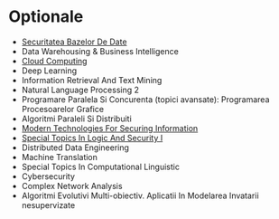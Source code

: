 # Optionale

- [Securitatea Bazelor De Date](https://github.com/FMI-Materials/FMI-Master-BDTS-Materials/tree/main/Year%20II/Semester%20I/Securitatea%20Bazelor%20De%20Date)
- Data Warehousing & Business Intelligence
- [Cloud Computing](https://github.com/FMI-Materials/FMI-Master-BDTS-Materials/tree/main/Year%20II/Semester%20I/Cloud%20Computing)
- Deep Learning
- Information Retrieval And Text Mining
- Natural Language Processing 2
- Programare Paralela Si Concurenta (topici avansate): Programarea Procesoarelor Grafice
- Algoritmi Paraleli Si Distribuiti
- [Modern Technologies For Securing Information](https://github.com/FMI-Materials/FMI-Master-SAL-Materials/tree/main/Year%20II/Semester%20I/Modern%20Technologies%20For%20Information%20Security)
- [Special Topics In Logic And Security I](https://github.com/FMI-Materials/FMI-Master-SAL-Materials/tree/main/Year%20II/Semester%20I/Special%20Topics%20in%20Security%20%26%20Applied%20Logic)
- Distributed Data Engineering
- Machine Translation
- Special Topics In Computational Linguistic
- Cybersecurity
- Complex Network Analysis
- Algoritmi Evolutivi Multi-obiectiv. Aplicatii In Modelarea Invatarii nesupervizate

